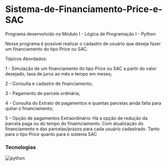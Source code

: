 # Sistema-de-Financiamento-Price-e-SAC
Programa desenvolvido no Módulo I - Lógica de Programação I - Python

Nesse programa é possível realizar o cadastro de usuário que deseja fazer um financiamento do tipo Price ou SAC. 

Tópicos Abordados: 

1 - Simulação de um financiamento do tipo Price ou SAC a partir do valor desejado, taxa de juros ao mês e tempo em meses;

2 - Consulta e cadastro de financiamento;

3 - Pagamento de parcela ordinária;

4 - Consulta do Extrato de pagamentos e quantas parcelas ainda falta para quitar o financiamento;

5 - Opção de pagamentos Extraordinário: Há a opção de redução da parcela paga ou do tempo do finannciamento. Com atualização do financiamento e das parcelas/prazos para cada usuário cadastrado. Tanto para o tipo Price quanto para o sistema SAC

### Tecnologias 

![python](https://www.python.org/)
